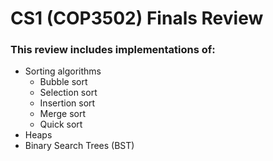 # CS1 (COP3502) Finals Review

### This review includes implementations of:

- Sorting algorithms
  - Bubble sort
  - Selection sort
  - Insertion sort
  - Merge sort
  - Quick sort
- Heaps
- Binary Search Trees (BST)
